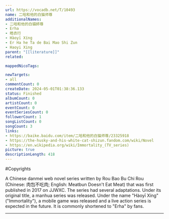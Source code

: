 ```yaml
---
url: https://vocadb.net/T/10493
name: 二哈和他的白猫师尊
additionalNames: 
- 二哈和他的白貓師尊
- Erha
- 皓衣行
- Hàoyī Xíng
- Er Ha he Ta de Bai Mao Shi Zun
- Haoyi Xing
parent: "[[literature]]"
related:

mappedNicoTags:

newTargets:
- all
commentCount: 0
createDate: 2024-05-01T01:38:36.133
status: Finished
albumCount: 0
artistCount: 0
eventCount: 0
eventSeriesCount: 0
followerCount: 1
songListCount: 0
songCount: 3
links: 
- https://baike.baidu.com/item/二哈和他的白猫师尊/23325918
- https://the-husky-and-his-white-cat-shizun.fandom.com/wiki/Novel
- https://en.wikipedia.org/wiki/Immortality_(TV_series)
picture: true
descriptionLength: 418
---
```


#Copyrights

A Chinese danmei web novel series written by Rou Bao Bu Chi Rou (Chinese: 肉包不吃肉; English: Meatbun Doesn't Eat Meat) that was first published in 2017 on JJWXC. The series had several adaptations. Under its original title, a manhua series was released. Under the name "Hàoyī Xíng" ("Immortality"), a mobile game was released and a live action series is expected in the future. It is commonly shortened to "Erha" by fans.

---

